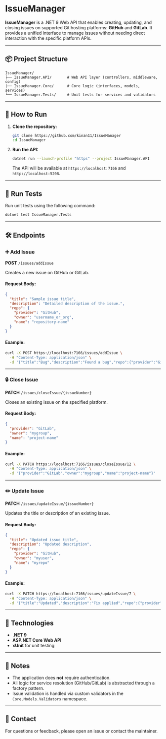 # IssueManager

**IssueManager** is a .NET 9 Web API that enables creating, updating, and closing issues on supported Git hosting platforms: **GitHub** and **GitLab**. It provides a unified interface to manage issues without needing direct interaction with the specific platform APIs.

---

## 📦 Project Structure

```
IssueManager/
├── IssueManager.API/       # Web API layer (controllers, middleware, config)
├── IssueManager.Core/      # Core logic (interfaces, models, services)
└── IssueManager.Tests/     # Unit tests for services and validators
```

---

## 🚀 How to Run

1. **Clone the repository:**

   ```bash
   git clone https://github.com/kinan11/IssueManager
   cd IssueManager
   ```

2. **Run the API:**

   ```bash
   dotnet run --launch-profile "https" --project IssueManager.API
   ```

   The API will be available at `https://localhost:7166` and `http://localhost:5208`.

---

## 🧪 Run Tests

Run unit tests using the following command:

```bash
dotnet test IssueManager.Tests
```

---

## 🛠️ Endpoints

### ➕ Add Issue

**POST** `/issues/addIssue`

Creates a new issue on GitHub or GitLab.

#### Request Body:

```json
{
  "title": "Sample issue title",
  "description": "Detailed description of the issue.",
  "repo": {
    "provider": "GitHub",
    "owner": "username_or_org",
    "name": "repository-name"
  }
}
```

#### Example:

```bash
curl -X POST https://localhost:7166/issues/addIssue \
  -H "Content-Type: application/json" \
  -d '{"title":"Bug","description":"Found a bug","repo":{"provider":"GitHub","owner":"myuser","name":"myrepo"}}'
```

---

### 🔒 Close Issue

**PATCH** `/issues/closeIssue/{issueNumber}`

Closes an existing issue on the specified platform.

#### Request Body:

```json
{
  "provider": "GitLab",
  "owner": "mygroup",
  "name": "project-name"
}
```

#### Example:

```bash
curl -X PATCH https://localhost:7166/issues/closeIssue/12 \
  -H "Content-Type: application/json" \
  -d '{"provider":"GitLab","owner":"mygroup","name":"project-name"}'
```

---

### ✏️ Update Issue

**PATCH** `/issues/updateIssue/{issueNumber}`

Updates the title or description of an existing issue.

#### Request Body:

```json
{
  "title": "Updated issue title",
  "description": "Updated description",
  "repo": {
    "provider": "GitHub",
    "owner": "myuser",
    "name": "myrepo"
  }
}
```

#### Example:

```bash
curl -X PATCH https://localhost:7166/issues/updateIssue/7 \
  -H "Content-Type: application/json" \
  -d '{"title":"Updated","description":"Fix applied","repo":{"provider":"GitHub","owner":"myuser","name":"myrepo"}}'
```

---

## 🧹 Technologies

- **.NET 9**
- **ASP.NET Core Web API**
- **xUnit** for unit testing

---

## 📝 Notes

- The application does **not** require authentication.
- All logic for service resolution (GitHub/GitLab) is abstracted through a factory pattern.
- Issue validation is handled via custom validators in the `Core.Models.Validators` namespace.

---

## 📢 Contact

For questions or feedback, please open an issue or contact the maintainer.
